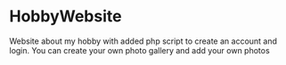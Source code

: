 # HobbyWebsite
Website about my hobby with added php script to create an account and login. You can create your own photo gallery and add your own photos
